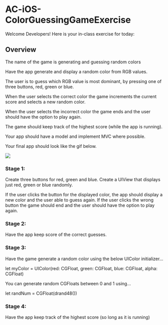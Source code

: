 # AC-iOS-ColorGuessingGameExercise

Welcome Developers!  Here is your in-class exercise for today:

## Overview

The name of the game is generating and guessing random colors

Have the app generate and display a random color from RGB values.

The user is to guess which RGB value is most dominant, by pressing one of three buttons, red, green or blue.

When the user selects the correct color the game increments the current score and selects a new random color.

When the user selects the incorrect color the game ends and the user should have the option to play again.

The game should keep track of the highest score (while the app is running).

Your app should have a model and implement MVC where possible.

Your final app should look like the gif below. 


![](https://media.giphy.com/media/3ov9jSMDOEDOPfDrKo/giphy.gif)


### Stage 1: 

Create three buttons for red, green and blue. Create a UIView that displays just red, green or blue randomly. 

If the user clicks the button for the displayed color, the app should display a new color and the user able to guess again.
If the user clicks the wrong button the game should end and the user should have the option to play again.

### Stage 2: 

Have the app keep score of the correct guesses.

### Stage 3: 

Have the game generate a random color using the below UIColor initializer...

let myColor = UIColor(red: CGFloat, green: CGFloat, blue: CGFloat, alpha: CGFloat)

You can generate random CGFloats between 0 and 1 using...

let randNum = CGFloat(drand48())

### Stage 4:

Have the app keep track of the highest score (so long as it is running)

